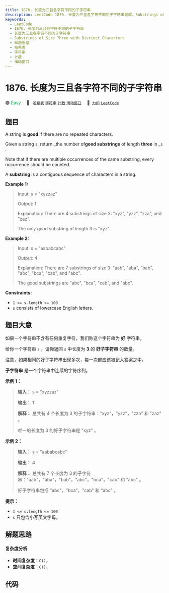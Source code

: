 ```yaml
---
title: 1876. 长度为三且各字符不同的子字符串
description: LeetCode 1876. 长度为三且各字符不同的子字符串题解，Substrings of Size Three with Distinct Characters，包含解题思路、复杂度分析以及完整的 JavaScript 代码实现。
keywords:
  - LeetCode
  - 1876. 长度为三且各字符不同的子字符串
  - 长度为三且各字符不同的子字符串
  - Substrings of Size Three with Distinct Characters
  - 解题思路
  - 哈希表
  - 字符串
  - 计数
  - 滑动窗口
---
```


# 1876. 长度为三且各字符不同的子字符串

🟢 <font color=#15bd66>Easy</font>&emsp; 🔖&ensp; [`哈希表`](/tag/hash-table.md) [`字符串`](/tag/string.md) [`计数`](/tag/counting.md) [`滑动窗口`](/tag/sliding-window.md)&emsp; 🔗&ensp;[`力扣`](https://leetcode.cn/problems/substrings-of-size-three-with-distinct-characters) [`LeetCode`](https://leetcode.com/problems/substrings-of-size-three-with-distinct-characters)

## 题目

A string is **good** if there are no repeated characters.

Given a string `s`​​​​​, return _the number of**good substrings** of length
**three** in _`s`​​​​​​.

Note that if there are multiple occurrences of the same substring, every
occurrence should be counted.

A **substring** is a contiguous sequence of characters in a string.



**Example 1:**

> Input: s = "xyzzaz"
> 
> Output: 1
> 
> Explanation: There are 4 substrings of size 3: "xyz", "yzz", "zza", and "zaz". 
> 
> The only good substring of length 3 is "xyz".

**Example 2:**

> Input: s = "aababcabc"
> 
> Output: 4
> 
> Explanation: There are 7 substrings of size 3: "aab", "aba", "bab", "abc", "bca", "cab", and "abc".
> 
> The good substrings are "abc", "bca", "cab", and "abc".

**Constraints:**

  * `1 <= s.length <= 100`
  * `s`​​​​​​ consists of lowercase English letters.


## 题目大意

如果一个字符串不含有任何重复字符，我们称这个字符串为 **好** 字符串。

给你一个字符串 `s` ，请你返回 `s` 中长度为 **3** 的 **好子字符串** 的数量。

注意，如果相同的好子字符串出现多次，每一次都应该被记入答案之中。

**子字符串** 是一个字符串中连续的字符序列。

**示例 1：**

> 
> 
> 
> 
> 
> **输入：** s = "xyzzaz"
> 
> **输出：** 1
> 
> **解释：** 总共有 4 个长度为 3 的子字符串："xyz"，"yzz"，"zza" 和 "zaz" 。
> 
> 唯一的长度为 3 的好子字符串是 "xyz" 。
> 
> 

**示例 2：**

> 
> 
> 
> 
> 
> **输入：** s = "aababcabc"
> 
> **输出：** 4
> 
> **解释：** 总共有 7 个长度为 3 的子字符串："aab"，"aba"，"bab"，"abc"，"bca"，"cab" 和 "abc" 。
> 
> 好子字符串包括 "abc"，"bca"，"cab" 和 "abc" 。
> 
> 

**提示：**

  * `1 <= s.length <= 100`
  * `s`​​​​​​ 只包含小写英文字母。


## 解题思路

#### 复杂度分析

- **时间复杂度**：`O()`，
- **空间复杂度**：`O()`，

## 代码

```javascript

```